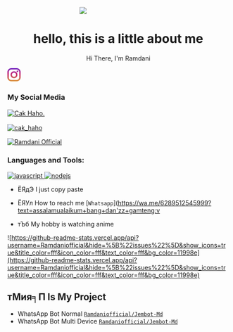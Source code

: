 <p align="center">

<img src="https://telegra.ph/file/a61c2c3d5ea2147ff990e.jpg" width="35%" style="margin-left: auto;margin-right: auto;display: block;">
</p>

<h1 align='center'>hello, this is a little about me</h1>

<p align='center'>Hi There, I'm Ramdani</p>

<p align='center'>

<a href="https://www.instagram.com/muhammadramdani196453"><img height="30" src="https://github.com/ArugaZ/ArugaZ/blob/main/images/instagram.svg?raw=true"></a>&nbsp;&nbsp;

</p>

<h3 align="left">My Social Media  </h3>

<p align="left">

<a href="https://www.facebook.com/profile.php?id=100055274594084" target="blank"><img align="center" src="https://cdn.jsdelivr.net/npm/simple-icons@3.0.1/icons/facebook.svg" alt="Cak Haho." height="30" width="40" /></a>

<a href="https://www.instagram.com/muhammadramdani196453" target="blank"><img align="center" src="https://cdn.jsdelivr.net/npm/simple-icons@3.0.1/icons/instagram.svg" alt="cak_haho" height="30" width="40" /></a>

<a href="https://wa.me/6289512545999" target="blank"><img align="center" src="https://cdn.jsdelivr.net/npm/simple-icons@3.0.1/icons/whatsapp.svg" alt="Ramdani Official" height="30" width="40" /></a>


</p>

<h3 align="left">Languages and Tools:</h3>

<p align="left"> <a href="https://developer.mozilla.org/en-US/docs/Web/JavaScript" target="_blank"> <img src="https://img.shields.io/badge/-JavaScript-black?style=flat-square&logo=javascript" alt="javascript" width="40" height="40"/> </a> <a href="https://nodejs.org" target="_blank"> <img src="https://img.shields.io/badge/-Node.js-black?style=flat-square&logo=Node.js" alt="nodejs" width="40" height="40"/> </a> </p>

- ЁЯдЭ I just copy paste

- ЁЯУл How to reach me  [`Whatsapp`](https://wa.me/6289512545999?text=assalamualaikum+bang+dan'zz+gamteng:v

- тЪб My hobby is watching anime

![https://github-readme-stats.vercel.app/api?username=Ramdaniofficial&hide=%5B%22issues%22%5D&show_icons=true&title_color=fff&icon_color=fff&text_color=fff&bg_color=11998e](https://github-readme-stats.vercel.app/api?username=Ramdaniofficial&hide=%5B%22issues%22%5D&show_icons=true&title_color=fff&icon_color=fff&text_color=fff&bg_color=11998e)

## тМия╕П Is My Project
* WhatsApp Bot Normal [`Ramdaniofficial/Jembot-Md`](https://github.com/Ramdaniofficial/v12)
* WhatsApp Bot Multi Device [`Ramdaniofficial/Jembot-Md`](https://github.com/Ramdaniofficial/Jembot-Md)
